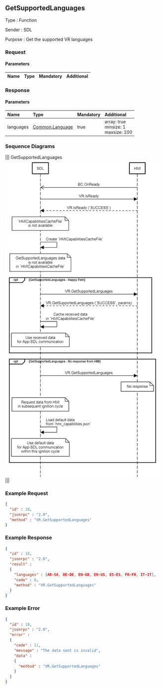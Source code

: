 ## GetSupportedLanguages

Type
: Function

Sender
: SDL

Purpose
: Get the supported VR languages

### Request

#### Parameters

|Name|Type|Mandatory|Additional|
|:---|:---|:--------|:---------|

### Response

#### Parameters

|Name|Type|Mandatory|Additional|
|:---|:---|:--------|:---------|
|languages|[Common.Language](../../common/enums/#language)|true|array: true<br>minsize: 1<br>maxsize: 100|

### Sequence Diagrams
|||
GetSupportedLanguages
![GetSupportedLanguages](./assets/GetSupportedLanguages.png)
|||

### Example Request

```json
{
  "id" : 18,
  "jsonrpc" : "2.0",
  "method" : "VR.GetSupportedLanguages"
}
```
### Example Response

```json
{
  "id" : 18,
  "jsonrpc" : "2.0",
  "result" :
  {
    "languages" : [AR-SA, DE-DE, EN-GB, EN-US, ES-ES, FR-FR, IT-IT],
    "code" : 0,
    "method" : "VR.GetSupportedLanguages"
  }
}
```

### Example Error

```json
{
  "id" : 18,
  "jsonrpc" : "2.0",
  "error" :
  {
    "code" : 11,
    "message" : "The data sent is invalid",
    "data" :
    {
      "method" : "VR.GetSupportedLanguages"
    }
  }
}
```
